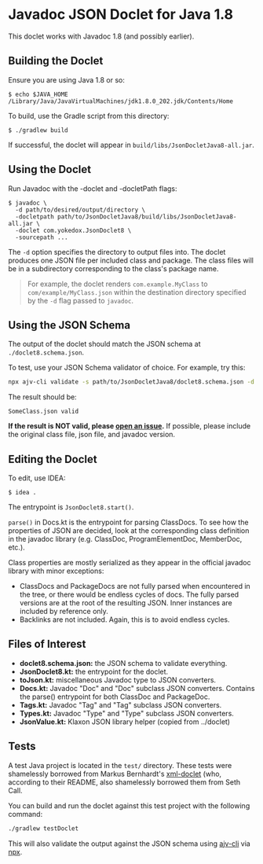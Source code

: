 # Javadoc JSON Doclet for Java 1.8

This doclet works with Javadoc 1.8 (and possibly earlier).

## Building the Doclet

Ensure you are using Java 1.8 or so:

```shell
$ echo $JAVA_HOME 
/Library/Java/JavaVirtualMachines/jdk1.8.0_202.jdk/Contents/Home
```

To build, use the Gradle script from this directory:

```shell
$ ./gradlew build
```

If successful, the doclet will appear in `build/libs/JsonDocletJava8-all.jar`.

## Using the Doclet

Run Javadoc with the -doclet and -docletPath flags:

```shell
$ javadoc \
  -d path/to/desired/output/directory \
  -docletpath path/to/JsonDocletJava8/build/libs/JsonDocletJava8-all.jar \
  -doclet com.yokedox.JsonDoclet8 \
  -sourcepath ...
```

The `-d` option specifies the directory to output files into. The doclet
produces one JSON file per included class and package. The class files will be
in a subdirectory corresponding to the class's package name.

>For example, the doclet renders `com.example.MyClass` to
>`com/example/MyClass.json` within the destination directory specified by the
>`-d` flag passed to `javadoc`.

## Using the JSON Schema

The output of the doclet should match the JSON schema at `./doclet8.schema.json`.

To test, use your JSON Schema validator of choice. For example, try this:

```sh
npx ajv-cli validate -s path/to/JsonDocletJava8/doclet8.schema.json -d SomeClass.json
```

The result should be:

```
SomeClass.json valid
```

**If the result is NOT valid, please [open an
issue](https://github.com/mongodb-university/yokedox/issues/new).** If possible,
please include the original class file, json file, and javadoc version.

## Editing the Doclet

To edit, use IDEA:

```shell
$ idea .
```

The entrypoint is `JsonDoclet8.start()`.

`parse()` in Docs.kt is the entrypoint for parsing ClassDocs. To see how the
properties of JSON are decided, look at the corresponding class definition in
the javadoc library (e.g. ClassDoc, ProgramElementDoc, MemberDoc, etc.).

Class properties are mostly serialized as they appear in the official javadoc
library with minor exceptions:

- ClassDocs and PackageDocs are not fully parsed when encountered in the tree,
  or there would be endless cycles of docs. The fully parsed versions are at the
  root of the resulting JSON. Inner instances are included by reference only.
- Backlinks are not included. Again, this is to avoid endless cycles.

## Files of Interest

- **doclet8.schema.json:** the JSON schema to validate everything.
- **JsonDoclet8.kt:** the entrypoint for the doclet.
- **toJson.kt:** miscellaneous Javadoc type to JSON converters.
- **Docs.kt:** Javadoc "Doc" and "Doc" subclass JSON converters. Contains the parse() entrypoint for both ClassDoc and PackageDoc.
- **Tags.kt:** Javadoc "Tag" and "Tag" subclass JSON converters.
- **Types.kt:** Javadoc "Type" and "Type" subclass JSON converters.
- **JsonValue.kt:** Klaxon JSON library helper (copied from ../doclet)

## Tests

A test Java project is located in the `test/` directory. These tests were
shamelessly borrowed from Markus Bernhardt's
[xml-doclet](https://github.com/MarkusBernhardt/xml-doclet) (who, according to
their README, also shamelessly borrowed them from Seth Call.

You can build and run the doclet against this test project with the following
command:

```bash
./gradlew testDoclet
```

This will also validate the output against the JSON schema using
[ajv-cli](https://www.npmjs.com/package/ajv-cli) via
[npx](https://www.npmjs.com/package/npx).

